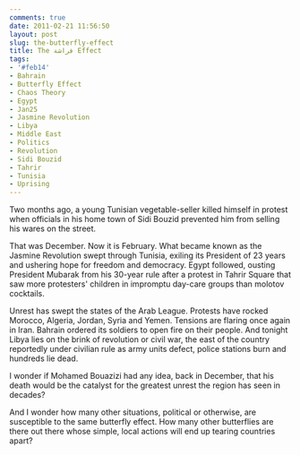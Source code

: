 ```yaml
---
comments: true
date: 2011-02-21 11:56:50
layout: post
slug: the-butterfly-effect
title: The فراشة Effect
tags:
- '#feb14'
- Bahrain
- Butterfly Effect
- Chaos Theory
- Egypt
- Jan25
- Jasmine Revolution
- Libya
- Middle East
- Politics
- Revolution
- Sidi Bouzid
- Tahrir
- Tunisia
- Uprising
---
```


Two months ago, a young Tunisian vegetable-seller killed himself in protest when officials in his home town of Sidi Bouzid prevented him from selling his wares on the street.

That was December.  Now it is February.  What became known as the Jasmine Revolution swept through Tunisia, exiling its President of 23 years and ushering hope for freedom and democracy.  Egypt followed, ousting President Mubarak from his 30-year rule after a protest in Tahrir Square that saw more protesters' children in impromptu day-care groups than molotov cocktails.

Unrest has swept the states of the Arab League.  Protests have rocked Morocco, Algeria, Jordan, Syria and Yemen.  Tensions are flaring once again in Iran.  Bahrain ordered its soldiers to open fire on their people.  And tonight Libya lies on the brink of revolution or civil war, the east of the country reportedly under civilian rule as army units defect, police stations burn and hundreds lie dead.

I wonder if Mohamed Bouazizi had any idea, back in December, that his death would be the catalyst for the greatest unrest the region has seen in decades?

And I wonder how many other situations, political or otherwise, are susceptible to the same butterfly effect.  How many other butterflies are there out there whose simple, local actions will end up tearing countries apart?
